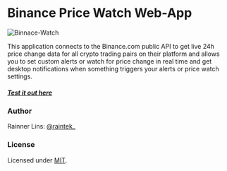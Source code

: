 [twitter]: http://twitter.com/raintek_
[mit]: http://www.opensource.org/licenses/mit-license.php
[repo]: https://github.com/rainner/binance-watch/
[demo]: https://rainner.github.io/binance-watch/
[vue]: https://github.com/vuejs/vue
[node]: https://nodejs.org/

# Binance Price Watch Web-App

![Binnace-Watch](https://raw.githubusercontent.com/rainner/binance-watch/master/thumb.jpg)

This application connects to the Binance.com public API to get live 24h price change data for all crypto trading pairs on their platform and allows you to set custom alerts or watch for price change in real time and get desktop notifications when something triggers your alerts or price watch settings.

##### [Test it out here][demo]

### Author

Rainner Lins: [@raintek_][twitter]

### License

Licensed under [MIT][mit].
